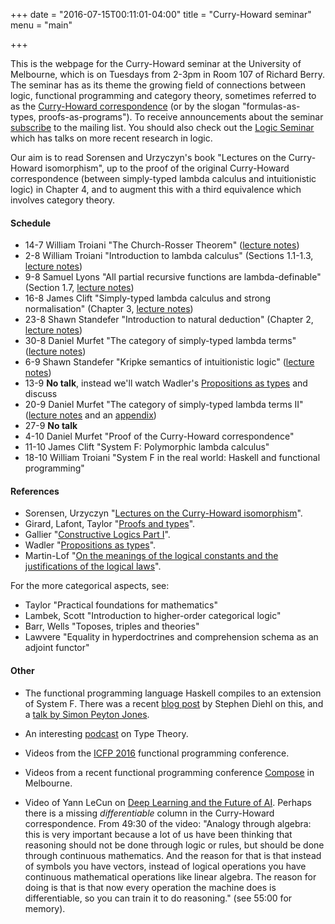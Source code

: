 +++
date = "2016-07-15T00:11:01-04:00"
title = "Curry-Howard seminar"
menu = "main"

+++

This is the webpage for the Curry-Howard seminar at the University of Melbourne, which is on Tuesdays from 2-3pm in Room 107 of Richard Berry. The seminar has as its theme the growing field of connections between logic, functional programming and category theory, sometimes referred to as the [Curry-Howard correspondence](https://en.wikipedia.org/wiki/Curry%E2%80%93Howard_correspondence) (or by the slogan "formulas-as-types, proofs-as-programs"). To receive announcements about the seminar [subscribe](http://www.tinyletter.com/dmurfet) to the mailing list. You should also check out the [Logic Seminar](http://blogs.unimelb.edu.au/logic/logic-seminar/) which has talks on more recent research in logic.

Our aim is to read Sorensen and Urzyczyn's book "Lectures on the Curry-Howard isomorphism", up to the proof of the original Curry-Howard correspondence (between simply-typed lambda calculus and intuitionistic logic) in Chapter 4, and to augment this with a third equivalence which involves category theory.
  
#### Schedule

  * 14-7 William Troiani "The Church-Rosser Theorem" ([lecture notes](http://therisingsea.org/notes/talk-will-churchrosser.pdf))
  * 2-8 William Troiani "Introduction to lambda calculus" (Sections 1.1-1.3, [lecture notes](http://therisingsea.org/notes/talk-will-lambda.pdf))
  * 9-8 Samuel Lyons "All partial recursive functions are lambda-definable" (Section 1.7, [lecture notes](http://therisingsea.org/notes/talk-sam-definable.pdf))
  * 16-8 James Clift "Simply-typed lambda calculus and strong normalisation" (Chapter 3, [lecture notes](http://therisingsea.org/notes/talk-james-simplytyped.pdf))
  * 23-8 Shawn Standefer "Introduction to natural deduction" (Chapter 2, [lecture notes](http://therisingsea.org/notes/talk-shawn-introintuit.pdf))
  * 30-8 Daniel Murfet "The category of simply-typed lambda terms" ([lecture notes](http://therisingsea.org/notes/talk-catsimplytyped.pdf))
  * 6-9 Shawn Standefer "Kripke semantics of intuitionistic logic" ([lecture notes](http://therisingsea.org/notes/talk-shawn-kripke.pdf))
  * 13-9 **No talk**, instead we'll watch Wadler's [Propositions as types](https://www.youtube.com/watch?v=IOiZatlZtGU) and discuss
  * 20-9 Daniel Murfet "The category of simply-typed lambda terms II" ([lecture notes](http://therisingsea.org/notes/talk-catsimplytyped2.pdf) and an [appendix](http://therisingsea.org/notes/talk-catsimplytyped2-cuts.pdf))
  * 27-9 **No talk**
  * 4-10 Daniel Murfet "Proof of the Curry-Howard correspondence"
  * 11-10 James Clift "System F: Polymorphic lambda calculus" 
  * 18-10 William Troiani "System F in the real world: Haskell and functional programming"
  
#### References

  * Sorensen, Urzyczyn "[Lectures on the Curry-Howard isomorphism](http://bookzz.org/s/?q=Lectures+on+the+Curry-Howard+Isomorphism&yearFrom=&yearTo=&language=&extension=&t=0)".
  * Girard, Lafont, Taylor "[Proofs and types](http://www.paultaylor.eu/stable/prot.pdf)".
  * Gallier "[Constructive Logics Part I](https://ai2-s2-pdfs.s3.amazonaws.com/55ec/dffd387d44e3d939a8a7dacf7c655a84a793.pdf)".
  * Wadler "[Propositions as types](http://homepages.inf.ed.ac.uk/wadler/papers/propositions-as-types/propositions-as-types.pdf)".
  * Martin-Lof "[On the meanings of the logical constants and the justifications of the logical laws](https://www.andrew.cmu.edu/user/ulrikb/80-518-818/MartinLof83.pdf)".
  
For the more categorical aspects, see:

  * Taylor "Practical foundations for mathematics"
  * Lambek, Scott "Introduction to higher-order categorical logic"
  * Barr, Wells "Toposes, triples and theories"
  * Lawvere "Equality in hyperdoctrines and comprehension schema as an adjoint functor"

#### Other

* The functional programming language Haskell compiles to an extension of System F. There was a recent [blog post](http://www.stephendiehl.com/posts/ghc_03.html) by Stephen Diehl on this, and a [talk by Simon Peyton Jones](https://www.youtube.com/watch?v=uR_VzYxvbxg).

* An interesting [podcast](http://typetheorypodcast.com/) on Type Theory.
  
* Videos from the [ICFP 2016](https://www.youtube.com/channel/UCwRL68qZFfub1Ep1EScfmBw?app=desktop) functional programming conference.
  
* Videos from a recent functional programming conference [Compose](https://www.youtube.com/playlist?list=PLNoHgLVTxtaqo1c_V2I-8wkDrCGImb9v5&app=desktop) in Melbourne.
  
* Video of Yann LeCun on [Deep Learning and the Future of AI](https://www.youtube.com/watch?v=wofXCQXq1pg). Perhaps there is a missing *differentiable* column in the Curry-Howard correspondence. From 49:30 of the video: "Analogy through algebra: this is very important because a lot of us have been thinking that reasoning should not be done through logic or rules, but should be done through continuous mathematics. And the reason for that is that instead of symbols you have vectors, instead of logical operations you have continuous mathematical operations like linear algebra. The reason for doing is that is that now every operation the machine does is differentiable, so you can train it to do reasoning." (see 55:00 for memory).

